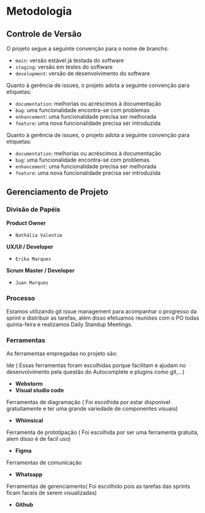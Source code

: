 # Metodologia

## Controle de Versão

O projeto segue a seguinte convenção para o nome de branchs:
- `main`: versão estável já testada do software
- `staging`: versão em testes do software
- `development`: versão de desenvolvimento do software

Quanto à gerência de issues, o projeto adota a seguinte convenção para etiquetas:
- `documentation`: melhorias ou acréscimos à documentação
- `bug`: uma funcionalidade encontra-se com problemas
- `enhancement`: uma funcionalidade precisa ser melhorada
- `feature`: uma nova funcionalidade precisa ser introduzida

Quanto à gerência de issues, o projeto adota a seguinte convenção para
etiquetas:

- `documentation`: melhorias ou acréscimos à documentação
- `bug`: uma funcionalidade encontra-se com problemas
- `enhancement`: uma funcionalidade precisa ser melhorada
- `feature`: uma nova funcionalidade precisa ser introduzida

## Gerenciamento de Projeto

### Divisão de Papéis

**Product Owner**
- `Nathália Valentim`

**UX/UI / Developer**
- `Erika Marques`

**Scrum Master / Developer**
- `Juan Marques`

### Processo

Estamos utilizando git issue management para acompanhar o progresso da sprint e distribuir as tarefas, além disso efetuamos reuniões com o PO todas quinta-feira e realizamos Daily Standup Meetings.

### Ferramentas

As ferramentas empregadas no projeto são:

Ide ( Essas ferramentas foram escolhidas porque facilitam e ajudam no desenvolvimento pela questão do Autocomplete e plugins como git,...)
- **Webstorm**
- **Visual studio code**

Ferramentas de diagramação ( Foi escolhida por estar disponivel gratuitamente e ter uma grande variedade de componentes visuais)
- **Whimsical**

Ferramenta de prototipação ( Foi escolhida por ser uma ferramenta gratuita, alem disso é de facil uso)
- **Figma**

Ferramentas de comunicação
- **Whatsapp** 

Ferramentas de gerenciamento( Foi escolhido pois as tarefas das sprints ficam faceis de serem visualizadas) 

- **Github**

